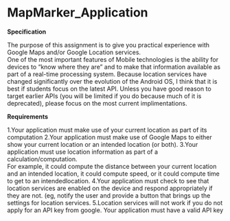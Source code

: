 # MapMarker_Application

**Specification**

The purpose of this assignment is to give you practical experience with Google Maps and/or Google Location services.  
One of the most important features of Mobile technologies is the ability for devices to “know where they are” and to make 
that information available as part of a real-time processing system.  Because location services have changed significantly 
over the evolution of the Android OS, I think that it is best if students focus on the latest API.  Unless you have good 
reason to target earlier APIs (you will be limited if you do because much of it is deprecated), please focus on the most 
current implimentations. 

**Requirements**

1.Your application must make use of your current location as part of its computation
2.Your application must make use of Google Maps to either show your current location or an intended location (or both).
3.Your application must use location information as part of a calculation/computation.  
  For example, it could compute the distance between your current location and an intended location, 
  it could compute speed, or it could compute time to get to an intendedlocation.
4.Your application must check to see that location services are enabled on the device and respond appropriately if they 
are not. (eg, notify the user and provide a button that brings up the settings for location services.
5.Location services will not work if you do not apply for an API key from google.  Your application must have a 
valid API key
